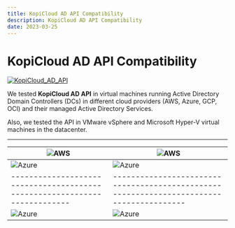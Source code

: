 ```yaml
---
title: KopiCloud AD API Compatibility
description: KopiCloud AD API Compatibility
date: 2023-03-25
---
```


# KopiCloud AD API Compatibility

[![KopiCloud_AD_API](https://img.shields.io/badge/kopiCloud_ad-v1.0+-blueviolet.svg)](https://www.kopicloud-ad-api.com)

We tested **KopiCloud AD API** in virtual machines running Active Directory Domain Controllers (DCs) in different cloud providers (AWS, Azure, GCP, OCI) and their managed Active Directory Services.

Also, we tested the API in VMware vSphere and Microsoft Hyper-V virtual machines in the datacenter.

----

![AWS](https://help.kopicloud-ad-api.com/assets/docs/platform-aws-vm.png) | ![AWS](https://help.kopicloud-ad-api.com/assets/docs/platform-aws-directory-service.png)
------------------------------------------------------------------------- | ----------------------------------------------------------------------------------------
![Azure](https://help.kopicloud-ad-api.com/assets/docs/platform-azure-vm.png) | ![Azure](https://help.kopicloud-ad-api.com/assets/docs/platform-azure-active-directory-domain-services.png)
------------------------------------------------------------------------- | ----------------------------------------------------------------------------------------
![Azure](https://help.kopicloud-ad-api.com/assets/docs/platform-azure-vm.png) | ![Azure](https://help.kopicloud-ad-api.com/assets/docs/platform-azure-active-directory-domain-services.png)

